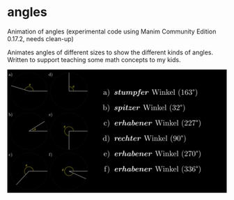 # angles
Animation of angles (experimental code using Manim Community Edition 0.17.2, needs clean-up)

Animates angles of different sizes to show the different kinds of angles. Written to support teaching some math concepts to my kids.

![Angles screenshot](https://github.com/hampapa/angles/raw/main/angles.png)
